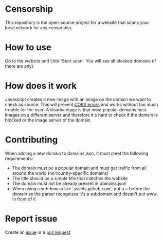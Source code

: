 # Censorship
This repository is the open-source project for a website that scans your local network for any censorship.

# How to use
Go to the website and click 'Start scan'. You will see all blocked domains (if there are any).

# How does it work
Javascript creates a new image with an image on the domain we want to check as source. This will prevent [CORS errors](https://enable-cors.org/) and works without too much trouble for the user. A disadvantage is that most popular domains host images on a different server and therefore it's hard to check if the domain is blocked or the image server of the domain.

# Contributing
When adding a new domain to domains.json, it must meet the following requirements:
- The domain must be a popular domain and must get traffic from all around the world (no country-specific domains)
- The title should be a simple title that matches the website
- The domain must not be already present in domains.json
- When using a subdomain like 'assets.github.com', put a ~ before the domain so the parser recognizes it's a subdomain and doesn't put www. in front of it

# Report issue
Create an [issue](https://github.com/MrLuit/Censorship/issues) or a [pull request](https://github.com/MrLuit/Censorship/pulls).
